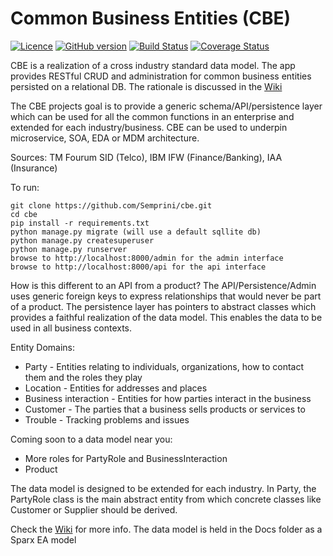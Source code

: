 # Common Business Entities (CBE)

[![Licence](https://img.shields.io/github/license/semprini/cbe.svg)](https://github.com/Semprini/cbe/blob/master/LICENSE)
[![GitHub version](https://badge.fury.io/gh/semprini%2Fcbe.svg)](https://badge.fury.io/gh/semprini%2Fcbe)
[![Build Status](https://img.shields.io/circleci/project/github/Semprini/cbe.svg)](https://circleci.com/gh/Semprini/cbe)
[![Coverage Status](https://coveralls.io/repos/github/Semprini/cbe/badge.svg?branch=master)](https://coveralls.io/github/Semprini/cbe?branch=master)


CBE is a realization of a cross industry standard data model. The app provides RESTful CRUD and administration for common business entities persisted on a relational DB. The rationale is discussed in the [Wiki](https://github.com/Semprini/cbe/wiki)

The CBE projects goal is to provide a generic schema/API/persistence layer which can be used for all the common functions in an enterprise and extended for each industry/business. CBE can be used to underpin microservice, SOA, EDA or MDM architecture.

Sources: TM Fourum SID (Telco), IBM IFW (Finance/Banking), IAA (Insurance)

To run:
```shell
git clone https://github.com/Semprini/cbe.git
cd cbe
pip install -r requirements.txt
python manage.py migrate (will use a default sqllite db)
python manage.py createsuperuser
python manage.py runserver
browse to http://localhost:8000/admin for the admin interface
browse to http://localhost:8000/api for the api interface
```

How is this different to an API from a product?
The API/Persistence/Admin uses generic foreign keys to express relationships that would never be part of a product. The persistence layer has pointers to abstract classes which provides a faithful realization of the data model. This enables the data to be used in all business contexts.

Entity Domains:
- Party - Entities relating to individuals, organizations, how to contact them and the roles they play
- Location - Entities for addresses and places
- Business interaction - Entities for how parties interact in the business
- Customer - The parties that a business sells products or services to
- Trouble - Tracking problems and issues

Coming soon to a data model near you:
- More roles for PartyRole and BusinessInteraction
- Product


The data model is designed to be extended for each industry. In Party, the PartyRole class is the main abstract entity from which concrete classes like Customer or Supplier should be derived.

Check the [Wiki](https://github.com/Semprini/cbe/wiki) for more info. The data model is held in the Docs folder as a Sparx EA model
